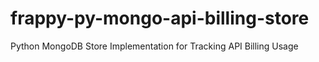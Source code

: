 # frappy-py-mongo-api-billing-store
Python MongoDB Store Implementation for Tracking API Billing Usage
